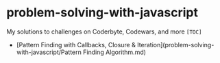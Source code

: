# problem-solving-with-javascript
My solutions to challenges on Coderbyte, Codewars, and more
`[TOC]`
+ [Pattern Finding with Callbacks, Closure & Iteration](problem-solving-with-javascript/Pattern Finding Algorithm.md)
